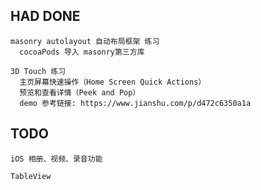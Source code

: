 ###
 ## HAD DONE
    masonry autolayout 自动布局框架 练习
      cocoaPods 导入 masonry第三方库

    3D Touch 练习
      主页屏幕快速操作（Home Screen Quick Actions）
      预览和查看详情（Peek and Pop）
      demo 参考链接: https://www.jianshu.com/p/d472c6350a1a

 ## TODO
    iOS 相册、视频、录音功能

    TableView
 

 
